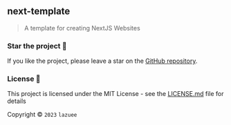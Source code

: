 ## next-template

> A template for creating NextJS Websites

### Star the project 🌟

If you like the project, please leave a star on the [GitHub repository](https://github.com/lazuee/next-template).

### License 🔑

This project is licensed under the MIT License - see the [LICENSE.md](LICENSE.md) file for details

Copyright © `2023` `lazuee`
